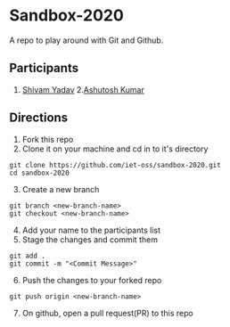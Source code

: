 # Sandbox-2020
A repo to play around with Git and Github. 

## Participants
1. [Shivam Yadav](https://github.com/ExpressHermes)
2.[Ashutosh Kumar](https://github.com/ashutoshkumar6)


## Directions
  1. Fork this repo
  2. Clone it on your machine and cd in to it's directory 
  ```
  git clone https://github.com/iet-oss/sandbox-2020.git
  cd sandbox-2020
  ```
  3. Create a new branch
  ```
  git branch <new-branch-name>
  git checkout <new-branch-name>
  ```
  4. Add your name to the participants list
  5. Stage the changes and commit them
  ```
  git add .
  git commit -m "<Commit Message>"
  ```
  6. Push the changes to your forked repo
  ```
  git push origin <new-branch-name>
  ```
  7. On github, open a pull request(PR) to this repo
  
  
